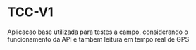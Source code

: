 # TCC-V1

Aplicacao base utilizada para testes a campo, considerando o funcionamento da API e tambem leitura em tempo real de GPS
